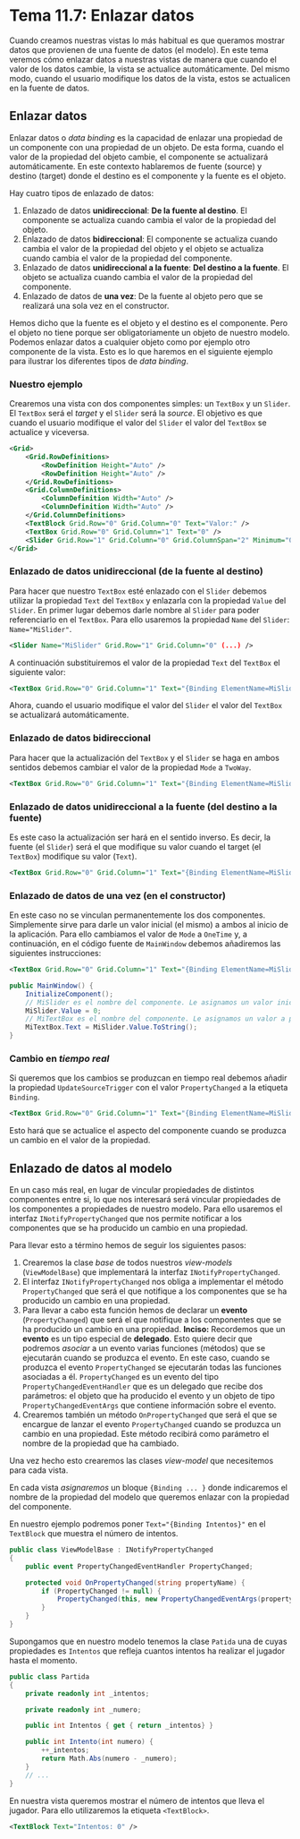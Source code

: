 # Tema 11.7: Enlazar datos

Cuando creamos nuestras vistas lo más habitual es que queramos mostrar datos que provienen de una fuente de datos (el modelo). En este tema veremos cómo enlazar datos a nuestras vistas de manera que cuando el valor de los datos cambie, la vista se actualice automáticamente. Del mismo modo, cuando el usuario modifique los datos de la vista, estos se actualicen en la fuente de datos.

## Enlazar datos

Enlazar datos o _data binding_ es la capacidad de enlazar una propiedad de un componente con una propiedad de un objeto. De esta forma, cuando el valor de la propiedad del objeto cambie, el componente se actualizará automáticamente. En este contexto hablaremos de fuente (source) y destino (target) donde el destino es el componente y la fuente es el objeto.

Hay cuatro tipos de enlazado de datos:

1. Enlazado de datos **unidireccional**: **De la fuente al destino**. El componente se actualiza cuando cambia el valor de la propiedad del objeto.
2. Enlazado de datos **bidireccional**: El componente se actualiza cuando cambia el valor de la propiedad del objeto y el objeto se actualiza cuando cambia el valor de la propiedad del componente.
3. Enlazado de datos **unidireccional a la fuente**: **Del destino a la fuente**. El objeto se actualiza cuando cambia el valor de la propiedad del componente.
4. Enlazado de datos de **una vez**: De la fuente al objeto pero que se realizará una sola vez en el constructor.

Hemos dicho que la fuente es el objeto y el destino es el componente. Pero el objeto no tiene porque ser obligatoriamente un objeto de nuestro modelo. Podemos enlazar datos a cualquier objeto como por ejemplo otro componente de la vista. Esto es lo que haremos en el siguiente ejemplo para ilustrar los diferentes tipos de _data binding_.

### Nuestro ejemplo

Crearemos una vista con dos componentes simples: un `TextBox` y un `Slider`. El `TextBox` será el _target_ y el `Slider` será la _source_. El objetivo es que cuando el usuario modifique el valor del `Slider` el valor del `TextBox` se actualice y viceversa.

```xml
<Grid>
    <Grid.RowDefinitions>
        <RowDefinition Height="Auto" />
        <RowDefinition Height="Auto" />
    </Grid.RowDefinitions>
    <Grid.ColumnDefinitions>
        <ColumnDefinition Width="Auto" />
        <ColumnDefinition Width="Auto" />
    </Grid.ColumnDefinitions>
    <TextBlock Grid.Row="0" Grid.Column="0" Text="Valor:" />
    <TextBox Grid.Row="0" Grid.Column="1" Text="0" />
    <Slider Grid.Row="1" Grid.Column="0" Grid.ColumnSpan="2" Minimum="0" Maximum="100" Value="0" />
</Grid>
```

### Enlazado de datos unidireccional (de la fuente al destino)

Para hacer que nuestro `TextBox` esté enlazado con el `Slider` debemos utilizar la propiedad `Text` del `TextBox` y enlazarla con la propiedad `Value` del `Slider`.
En primer lugar debemos darle nombre al `Slider` para poder referenciarlo en el `TextBox`. Para ello usaremos la propiedad `Name` del `Slider`: `Name="MiSlider"`.

```xml
<Slider Name="MiSlider" Grid.Row="1" Grid.Column="0" (...) />
```

A continuación substituiremos el valor de la propiedad `Text` del `TextBox` el siguiente valor:

```xml
<TextBox Grid.Row="0" Grid.Column="1" Text="{Binding ElementName=MiSlider, Path=Value, Mode=OneWay}" />
```

Ahora, cuando el usuario modifique el valor del `Slider` el valor del `TextBox` se actualizará automáticamente.

### Enlazado de datos bidireccional

Para hacer que la actualización del `TextBox` y el `Slider` se haga en ambos sentidos debemos cambiar el valor de la propiedad `Mode` a `TwoWay`.

```xml
<TextBox Grid.Row="0" Grid.Column="1" Text="{Binding ElementName=MiSlider, Path=Value, Mode=TwoWay}" />
```

### Enlazado de datos unidireccional a la fuente (del destino a la fuente)

Es este caso la actualización ser hará en el sentido inverso. Es decir, la fuente (el `Slider`) será el que modifique su valor cuando el target (el `TextBox`) modifique su valor (`Text`).

```xml
<TextBox Grid.Row="0" Grid.Column="1" Text="{Binding ElementName=MiSlider, Path=Value, Mode=OneWayToSource}" />
```

### Enlazado de datos de una vez (en el constructor)

En este caso no se vinculan permanentemente los dos componentes. Simplemente sirve para darle un valor inicial (el mismo) a ambos al inicio de la aplicación. Para ello cambiamos el valor de `Mode` a `OneTime` y, a continuación, en el código fuente de `MainWindow` debemos añadiremos las siguientes instrucciones:

```xml
<TextBox Grid.Row="0" Grid.Column="1" Text="{Binding ElementName=MiSlider, Path=Value, Mode=OneTime}" />
```

```csharp
public MainWindow() {
    InitializeComponent();
    // MiSlider es el nombre del componente. Le asignamos un valor inicial.
    MiSlider.Value = 0;
    // MiTextBox es el nombre del componente. Le asignamos un valor a partir del valor del Slider.
    MiTextBox.Text = MiSlider.Value.ToString();
}
```

### Cambio en _tiempo real_

Si queremos que los cambios se produzcan en tiempo real debemos añadir la propiedad `UpdateSourceTrigger` con el valor `PropertyChanged` a la etiqueta `Binding`.

```xml
<TextBox Grid.Row="0" Grid.Column="1" Text="{Binding ElementName=MiSlider, Path=Value, Mode=TwoWay, UpdateSourceTrigger=PropertyChanged}" />
```

Esto hará que se actualice el aspecto del componente cuando se produzca un cambio en el valor de la propiedad.

## Enlazado de datos al modelo

En un caso más real, en lugar de vincular propiedades de distintos componentes entre si, lo que nos interesará será vincular propiedades de los componentes a propiedades de nuestro modelo. Para ello usaremos el interfaz `INotifyPropertyChanged` que nos permite notificar a los componentes que se ha producido un cambio en una propiedad.

Para llevar esto a término hemos de seguir los siguientes pasos:

1. Crearemos la clase _base_ de todos nuestros _view-models_ (`ViewModelBase`) que implementará la interfaz `INotifyPropertyChanged`.
2. El interfaz `INotifyPropertyChanged` nos obliga a implementar el método `PropertyChanged` que será el que notifique a los componentes que se ha producido un cambio en una propiedad.
3. Para llevar a cabo esta función hemos de declarar un **evento** (`PropertyChanged`) que será el que notifique a los componentes que se ha producido un cambio en una propiedad.
 **Inciso:**
Recordemos que un **evento** es un tipo especial de **delegado**. Esto quiere decir que podremos _asociar_ a un evento varias funciones (métodos) que se ejecutarán cuando se produzca el evento. En este caso, cuando se produzca el evento `PropertyChanged` se ejecutarán todas las funciones asociadas a él. `PropertyChanged` es un evento del tipo `PropertyChangedEventHandler` que es un delegado que recibe dos parámetros: el objeto que ha producido el evento y un objeto de tipo `PropertyChangedEventArgs` que contiene información                                                           sobre el evento.
4. Crearemos también un método `OnPropertyChanged` que será el que se encargue de lanzar el evento `PropertyChanged` cuando se produzca un cambio en una propiedad. Este método recibirá como parámetro el nombre de la propiedad que ha cambiado.

Una vez hecho esto crearemos las clases _view-model_ que necesitemos para cada vista.

En cada vista _asignaremos_ un bloque `{Binding ... }` donde indicaremos el nombre de la propiedad del modelo que queremos enlazar con la propiedad del componente.

En nuestro ejemplo podremos poner `Text="{Binding Intentos}"` en el `TextBlock` que muestra el número de intentos.

```csharp
public class ViewModelBase : INotifyPropertyChanged
{
    public event PropertyChangedEventHandler PropertyChanged;

    protected void OnPropertyChanged(string propertyName) {
        if (PropertyChanged != null) {
            PropertyChanged(this, new PropertyChangedEventArgs(propertyName));
        }
    }
}
```

Supongamos que en nuestro modelo tenemos la clase `Patida` una de cuyas propiedades es `Intentos` que refleja cuantos intentos ha realizar el jugador hasta el momento.

```csharp
public class Partida
{
    private readonly int _intentos;

    private readonly int _numero;

    public int Intentos { get { return _intentos} }

    public int Intento(int numero) {
        ++_intentos;
        return Math.Abs(numero - _numero);
    }
    // ...
}
```

En nuestra vista queremos mostrar el número de intentos que lleva el jugador. Para ello utilizaremos la etiqueta `<TextBlock>`.

```xml
<TextBlock Text="Intentos: 0" />    
```
